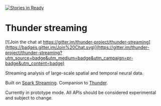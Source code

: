 [![Stories in Ready](https://badge.waffle.io/thunder-project/thunder-streaming.png?label=ready&title=Ready)](https://waffle.io/thunder-project/thunder-streaming)
# Thunder streaming

[![Join the chat at https://gitter.im/thunder-project/thunder-streaming](https://badges.gitter.im/Join%20Chat.svg)](https://gitter.im/thunder-project/thunder-streaming?utm_source=badge&utm_medium=badge&utm_campaign=pr-badge&utm_content=badge)

Streaming analysis of large-scale spatial and temporal neural data. 

Built on [Spark Streaming](https://spark.apache.org/streaming/). Companion to [Thunder](http://thunder-project.org).

Currently in prototype mode. All APIs should be considered experimental and subject to change.
